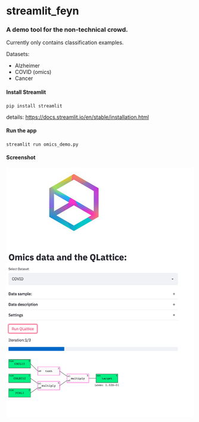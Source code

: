 # streamlit_feyn

### A demo tool for the non-technical crowd.

Currently only contains classification examples.

Datasets:
- Alzheimer
- COVID (omics)
- Cancer

#### Install Streamlit
`pip install streamlit`

details: https://docs.streamlit.io/en/stable/installation.html

#### Run the app
`streamlit run omics_demo.py`

#### Screenshot
![screenshot](images/screenshot.png)
